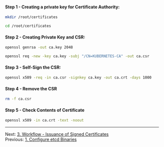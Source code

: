 #### Step 1 - Creating a private key for Certificate Authority:
```sh
mkdir /root/certificates

cd /root/certificates
```

#### Step 2 -  Creating Private Key and CSR:
```sh
openssl genrsa -out ca.key 2048

openssl req -new -key ca.key -subj "/CN=KUBERNETES-CA" -out ca.csr
```
#### Step 3 - Self-Sign the CSR:
```sh
openssl x509 -req -in ca.csr -signkey ca.key -out ca.crt -days 1000
```
#### Step 4 - Remove the CSR
```sh
rm -f ca.csr
```
#### Step 5 - Check Contents of Certificate
```sh
openssl x509 -in ca.crt -text -noout
```

---

Next: [3. Workflow - Issuance of Signed Certificates](certificate-workflow.md) <br>
Previous: [1. Configure etcd Binaries](install-etcd.md)
